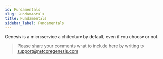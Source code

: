 ```yaml
---
id: Fundamentals
slug: Fundamentals
title: Fundamentals
sidebar_label: Fundamentals
---
```


Genesis is a microservice architecture by default, even if you choose or not.

> Please share your comments what to include here by writing to support@netcoregenesis.com
